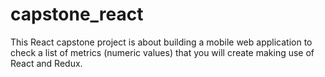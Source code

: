 # capstone_react
This React capstone project is about building a mobile web application to check a list of metrics (numeric values) that you will create making use of React and Redux.
